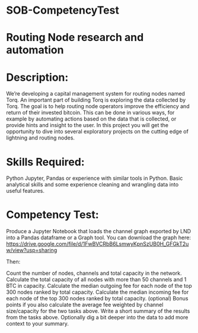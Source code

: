 # SOB-CompetencyTest

# Routing Node research and automation

# Description:

We’re developing a capital management system for routing nodes named Torq. An important part of building Torq is exploring the data collected by Torq. The goal is to help routing node operators improve the efficiency and return of their invested bitcoin. This can be done in various ways, for example by automating actions based on the data that is collected, or provide hints and insight to the user. In this project you will get the opportunity to dive into several exploratory projects on the cutting edge of lightning and routing nodes.

# Skills Required: 

Python
Jupyter, Pandas or experience with similar tools in Python.
Basic analytical skills and some experience cleaning and wrangling data into useful features.

# Competency Test:
Produce a Jupyter Notebook that loads the channel graph exported by LND into a Pandas dataframe or a Graph tool.
You can download the graph here:
https://drive.google.com/file/d/1FwBVCRbB6LsmwyKpnSzUB0H_GFGkT2uw/view?usp=sharing

Then:

Count the number of nodes, channels and total capacity in the network. 
Calculate the total capacity of all nodes with more than 50 channels and 1 BTC in capacity.
Calculate the median outgoing fee for each node of the top 300 nodes ranked by total capacity.
Calculate the median incoming fee for each node of the top 300 nodes ranked by total capacity.
(optional) Bonus points if you also calculate the average fee weighted by channel size/capacity for the two tasks above.
Write a short summary of the results from the tasks above. Optionally dig a bit deeper into the data to add more context to your summary.

